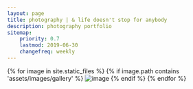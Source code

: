 ```yaml
---
layout: page
title: photography | & life doesn't stop for anybody
description: photography portfolio
sitemap:
    priority: 0.7
    lastmod: 2019-06-30
    changefreq: weekly
---
```


<div class="photowall">
{% for image in site.static_files %}
    {% if image.path contains 'assets/images/gallery' %}
        <img class="grid" src="{{ site.baseurl }}{{ image.path }}" alt="image" />
    {% endif %}
{% endfor %}
</div>